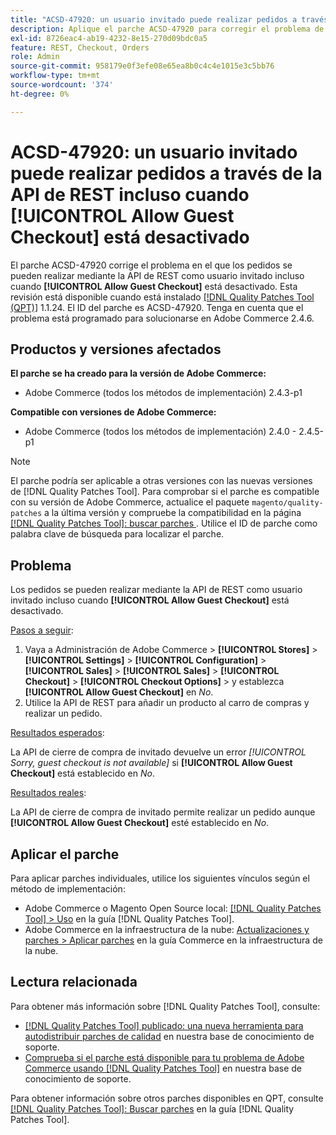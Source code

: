 ```yaml
---
title: "ACSD-47920: un usuario invitado puede realizar pedidos a través de la API de REST incluso cuando [!UICONTROL Allow Guest Checkout] está desactivado"
description: Aplique el parche ACSD-47920 para corregir el problema de Adobe Commerce en el que los pedidos se pueden realizar mediante la API de REST como usuario invitado incluso cuando [!UICONTROL Allow Guest Checkout] está desactivado.
exl-id: 8726eac4-ab19-4232-8e15-270d09bdc0a5
feature: REST, Checkout, Orders
role: Admin
source-git-commit: 958179e0f3efe08e65ea8b0c4c4e1015e3c5bb76
workflow-type: tm+mt
source-wordcount: '374'
ht-degree: 0%

---
```


# ACSD-47920: un usuario invitado puede realizar pedidos a través de la API de REST incluso cuando **[!UICONTROL Allow Guest Checkout]** está desactivado

El parche ACSD-47920 corrige el problema en el que los pedidos se pueden realizar mediante la API de REST como usuario invitado incluso cuando **[!UICONTROL Allow Guest Checkout]** está desactivado. Esta revisión está disponible cuando está instalado [[!DNL Quality Patches Tool (QPT)]](/help/announcements/adobe-commerce-announcements/magento-quality-patches-released-new-tool-to-self-serve-quality-patches.md) 1.1.24. El ID del parche es ACSD-47920. Tenga en cuenta que el problema está programado para solucionarse en Adobe Commerce 2.4.6.

## Productos y versiones afectados

**El parche se ha creado para la versión de Adobe Commerce:**

* Adobe Commerce (todos los métodos de implementación) 2.4.3-p1

**Compatible con versiones de Adobe Commerce:**

* Adobe Commerce (todos los métodos de implementación) 2.4.0 - 2.4.5-p1

>[!NOTE]
>
>El parche podría ser aplicable a otras versiones con las nuevas versiones de [!DNL Quality Patches Tool]. Para comprobar si el parche es compatible con su versión de Adobe Commerce, actualice el paquete `magento/quality-patches` a la última versión y compruebe la compatibilidad en la página [[!DNL Quality Patches Tool]: buscar parches ](https://experienceleague.adobe.com/tools/commerce-quality-patches/index.html). Utilice el ID de parche como palabra clave de búsqueda para localizar el parche.

## Problema

Los pedidos se pueden realizar mediante la API de REST como usuario invitado incluso cuando **[!UICONTROL Allow Guest Checkout]** está desactivado.

<u>Pasos a seguir</u>:

1. Vaya a Administración de Adobe Commerce > **[!UICONTROL Stores]** > **[!UICONTROL Settings]** > **[!UICONTROL Configuration]** > **[!UICONTROL Sales]** > **[!UICONTROL Sales]** > **[!UICONTROL Checkout]** > **[!UICONTROL Checkout Options]** > y establezca **[!UICONTROL Allow Guest Checkout]** en _No_.
1. Utilice la API de REST para añadir un producto al carro de compras y realizar un pedido.

<u>Resultados esperados</u>:

La API de cierre de compra de invitado devuelve un error *[!UICONTROL Sorry, guest checkout is not available]* si **[!UICONTROL Allow Guest Checkout]** está establecido en _No_.

<u>Resultados reales</u>:

La API de cierre de compra de invitado permite realizar un pedido aunque **[!UICONTROL Allow Guest Checkout]** esté establecido en _No_.

## Aplicar el parche

Para aplicar parches individuales, utilice los siguientes vínculos según el método de implementación:

* Adobe Commerce o Magento Open Source local: [[!DNL Quality Patches Tool] > Uso](https://experienceleague.adobe.com/docs/commerce-operations/tools/quality-patches-tool/usage.html) en la guía [!DNL Quality Patches Tool].
* Adobe Commerce en la infraestructura de la nube: [Actualizaciones y parches > Aplicar parches](https://experienceleague.adobe.com/docs/commerce-cloud-service/user-guide/develop/upgrade/apply-patches.html) en la guía Commerce en la infraestructura de la nube.

## Lectura relacionada

Para obtener más información sobre [!DNL Quality Patches Tool], consulte:

* [[!DNL Quality Patches Tool] publicado: una nueva herramienta para autodistribuir parches de calidad](/help/announcements/adobe-commerce-announcements/magento-quality-patches-released-new-tool-to-self-serve-quality-patches.md) en nuestra base de conocimiento de soporte.
* [Comprueba si el parche está disponible para tu problema de Adobe Commerce usando [!DNL Quality Patches Tool]](/help/support-tools/patches-available-in-qpt-tool/check-patch-for-magento-issue-with-magento-quality-patches.md) en nuestra base de conocimiento de soporte.

Para obtener información sobre otros parches disponibles en QPT, consulte [[!DNL Quality Patches Tool]: Buscar parches](https://experienceleague.adobe.com/tools/commerce-quality-patches/index.html) en la guía [!DNL Quality Patches Tool].
